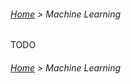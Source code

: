 ###### [Home](../../README.md) > Machine Learning

TODO

###### [Home](../../README.md) > Machine Learning
